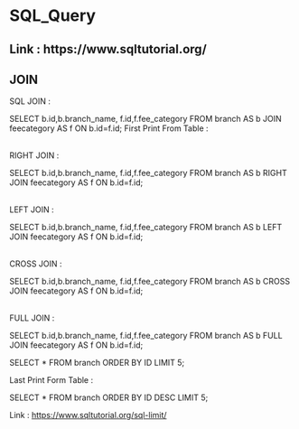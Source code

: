 # SQL_Query
 <H2>Link : https://www.sqltutorial.org/ </H2>
 
 <H2>JOIN</H2>
 SQL JOIN : 
 
 SELECT b.id,b.branch_name,
f.id,f.fee_category
FROM branch AS b
JOIN feecategory AS f
ON b.id=f.id;
First Print From Table :

<BR>
RIGHT JOIN : 

SELECT b.id,b.branch_name, f.id,f.fee_category 
FROM branch AS b 
RIGHT JOIN feecategory AS f 
ON b.id=f.id;

<BR>
LEFT JOIN :

SELECT b.id,b.branch_name, 
f.id,f.fee_category 
FROM branch AS b 
LEFT JOIN feecategory AS f
ON b.id=f.id;

<BR>
CROSS JOIN :

SELECT b.id,b.branch_name,
f.id,f.fee_category 
FROM branch AS b 
CROSS JOIN feecategory AS f 
ON b.id=f.id;

<BR>
FULL JOIN : 

SELECT b.id,b.branch_name,
f.id,f.fee_category
FROM branch AS b 
FULL JOIN feecategory AS f 
ON b.id=f.id;




SELECT * FROM branch ORDER BY ID LIMIT 5;

Last Print Form Table :

SELECT * FROM branch ORDER BY ID DESC LIMIT 5;


Link : https://www.sqltutorial.org/sql-limit/
